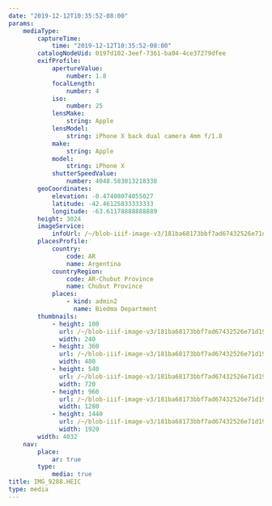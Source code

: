 ```yaml
---
date: "2019-12-12T10:35:52-08:00"
params:
    mediaType:
        captureTime:
            time: "2019-12-12T10:35:52-08:00"
        catalogNodeUid: 0197d102-3eef-7361-ba04-4ce37279dfee
        exifProfile:
            apertureValue:
                number: 1.8
            focalLength:
                number: 4
            iso:
                number: 25
            lensMake:
                string: Apple
            lensModel:
                string: iPhone X back dual camera 4mm f/1.8
            make:
                string: Apple
            model:
                string: iPhone X
            shutterSpeedValue:
                number: 4048.583013218338
        geoCoordinates:
            elevation: -0.47408074055027
            latitude: -42.46125833333333
            longitude: -63.61178888888889
        height: 3024
        imageService:
            infoUrl: /~/blob-iiif-image-v3/181ba68173bbf7ad67432526e71d19d0f27c8e93901fccf4f8bff0f2de05ae6e/info.json
        placesProfile:
            country:
                code: AR
                name: Argentina
            countryRegion:
                code: AR-Chubut Province
                name: Chubut Province
            places:
                - kind: admin2
                  name: Biedma Department
        thumbnails:
            - height: 180
              url: /~/blob-iiif-image-v3/181ba68173bbf7ad67432526e71d19d0f27c8e93901fccf4f8bff0f2de05ae6e/full/240%2C180/0/default.jpg
              width: 240
            - height: 360
              url: /~/blob-iiif-image-v3/181ba68173bbf7ad67432526e71d19d0f27c8e93901fccf4f8bff0f2de05ae6e/full/480%2C360/0/default.jpg
              width: 480
            - height: 540
              url: /~/blob-iiif-image-v3/181ba68173bbf7ad67432526e71d19d0f27c8e93901fccf4f8bff0f2de05ae6e/full/720%2C540/0/default.jpg
              width: 720
            - height: 960
              url: /~/blob-iiif-image-v3/181ba68173bbf7ad67432526e71d19d0f27c8e93901fccf4f8bff0f2de05ae6e/full/1280%2C960/0/default.jpg
              width: 1280
            - height: 1440
              url: /~/blob-iiif-image-v3/181ba68173bbf7ad67432526e71d19d0f27c8e93901fccf4f8bff0f2de05ae6e/full/1920%2C1440/0/default.jpg
              width: 1920
        width: 4032
    nav:
        place:
            ar: true
        type:
            media: true
title: IMG_9288.HEIC
type: media
---
```


